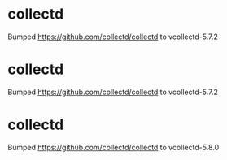 
# collectd
Bumped https://github.com/collectd/collectd to vcollectd-5.7.2

# collectd
Bumped https://github.com/collectd/collectd to vcollectd-5.7.2

# collectd
Bumped https://github.com/collectd/collectd to vcollectd-5.8.0
